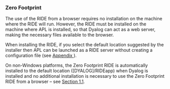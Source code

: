 



### Zero Footprint


The use of the RIDE from a browser requires no installation on the machine where the RIDE will run. However, the RIDE must be installed on the machine where APL is installed, so that Dyalog can act as a web server, making the necessary files available to the browser.

When installing the RIDE, if you select the default location suggested by the installer then APL can be launched as a RIDE server without creating a configuration file (see [Appendix ](sample_configuration_file.md#)).

On non-Windows platforms, the Zero Footprint RIDE is automatically installed to the default location ([DYALOG]/RIDEapp) when Dyalog is installed and no additional installation is necessary to use the Zero Footprint RIDE from a browser – see [Section 1.1](the_zero_footprint_ride.md#).



